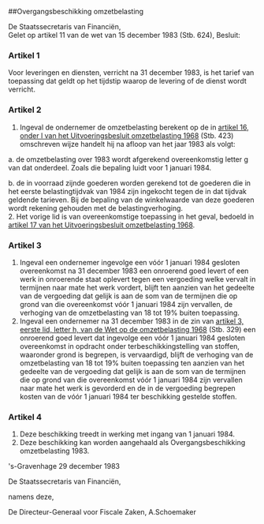 <meta http-equiv='Content-Type' content='text/html; charset=utf-8' />

##Overgangsbeschikking omzetbelasting

De Staatssecretaris van Financiën,  
Gelet op artikel 11 van de wet van 15 december 1983 (Stb. 624),
Besluit:    

### Artikel  1  

Voor leveringen en diensten, verricht na 31 december 1983, is het tarief van toepassing dat geldt op het tijdstip waarop de levering of de dienst wordt verricht.  

### Artikel  2  

1.  Ingeval de ondernemer de omzetbelasting berekent op de in [artikel 16, onder l van het Uitvoeringsbesluit omzetbelasting 1968](../../../../AMvB/uitvoeringsbesluit/omzetbelasting/1968/BWBR0002633/README.md) (Stb. 423) omschreven wijze handelt hij na afloop van het jaar 1983 als volgt: 

a. de omzetbelasting over 1983 wordt afgerekend overeenkomstig letter g van dat onderdeel. Zoals die bepaling luidt voor 1 januari 1984.  

b. de in voorraad zijnde goederen worden gerekend tot de goederen die in het eerste belastingtijdvak van 1984 zijn ingekocht tegen de in dat tijdvak geldende tarieven. Bij de bepaling van de winkelwaarde van deze goederen wordt rekening gehouden met de belastingverhoging.     
2.  Het vorige lid is van overeenkomstige toepassing in het geval, bedoeld in [artikel 17 van het Uitvoeringsbesluit omzetbelasting 1968](../../../../AMvB/uitvoeringsbesluit/omzetbelasting/1968/BWBR0002633/README.md).   

### Artikel  3  

1.  Ingeval een ondernemer ingevolge een vóór 1 januari 1984 gesloten overeenkomst na 31 december 1983 een onroerend goed levert of een werk in onroerende staat oplevert tegen een vergoeding welke vervalt in termijnen naar mate het werk vordert, blijft ten aanzien van het gedeelte van de vergoeding dat gelijk is aan de som van de termijnen die op grond van die overeenkomst vóór 1 januari 1984 zijn vervallen, de verhoging van de omzetbelasting van 18 tot 19% buiten toepassing.   
2.  Ingeval een ondernemer na 31 december 1983 in de zin van [artikel 3, eerste lid, letter h, van de Wet op de omzetbelasting 1968](../../../../wet/wet/op/de/omzetbelasting/1968/BWBR0002629/README.md) (Stb. 329) een onroerend goed levert dat ingevolge een vóór 1 januari 1984 gesloten overeenkomst in opdracht onder terbeschikkingstelling van stoffen, waaronder grond is begrepen, is vervaardigd, blijft de verhoging van de omzetbelasting van 18 tot 19% buiten toepassing ten aanzien van het gedeelte van de vergoeding dat gelijk is aan de som van de termijnen die op grond van die overeenkomst vóór 1 januari 1984 zijn vervallen naar mate het werk is gevorderd en de in de vergoeding begrepen kosten van de vóór 1 januari 1984 ter beschikking gestelde stoffen.   

### Artikel  4  

1.  Deze beschikking treedt in werking met ingang van 1 januari 1984.   
2.  Deze beschikking kan worden aangehaald als Overgangsbeschikking omzetbelasting 1983.   

's-Gravenhage 
29 december 1983    

De 
Staatssecretaris van Financiën, 

namens deze, 

De 
Directeur-Generaal voor Fiscale Zaken, 
A.Schoemaker    
